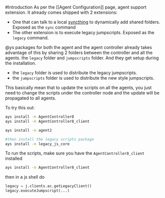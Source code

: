 #Introduction
As per the [[Agent Configuration]] page, agent support extension. It already comes shipped with 2 extensions:

* One that can talk to a local [syncthing](https://syncthing.net/) to dynamically add shared folders. Exposed as the `sync` command
* The other extension is to execute legacy jumpscripts. Exposed as the `legacy` command.

@ys packages for both the agent and the agent controller already takes advantage of this by sharing 2 folders between the controller and all the agents. the `legacy` folder and `jumpscripts` folder. And they get setup during the installation.

* the `legacy` folder is used to distribute the legacy jumpscripts.
* the `jumpscripts` folder is used to distribute the new style jumpscripts.

This basically mean that to update the scripts on all the agents, you just need to change the scripts under the controller node and the update will be propagated to all agents.

To try this out:
```bash
ays install -n AgentController8
ays install -n AgentController8_client

ays install -n agent2

#then install the legacy scripts package
ays install -n legacy_js_core
```

To run the scripts, make sure you have the `AgentController8_client` installed
```bash
ays install -n AgentController8_client
```

then in a js shell do

```python
legacy = j.clients.ac.getLegacyClient()
legacy.executeJumpscript(...)
```